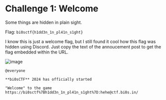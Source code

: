 # Challenge 1: Welcome
Some things are hidden in plain sight.

Flag: `bi0sctf{h1dd3n_1n_pl41n_s1ght}`

I know this is just a welcome flag, but I still found it cool how this flag was hidden using Discord. Just copy the text of the annoucement post to get the flag embedded within the URL.

![image](https://github.com/warlocksmurf/onlinectf-writeups/assets/121353711/302ac3d6-51dd-4d9c-a4f3-15a00bf49e74)

```
@everyone

**bi0sCTF** 2024 has officially started

"Welcome" to the game https://bi0sctf%7Bh1dd3n_1n_pl41n_s1ght%7D:hehe@ctf.bi0s.in/
```
